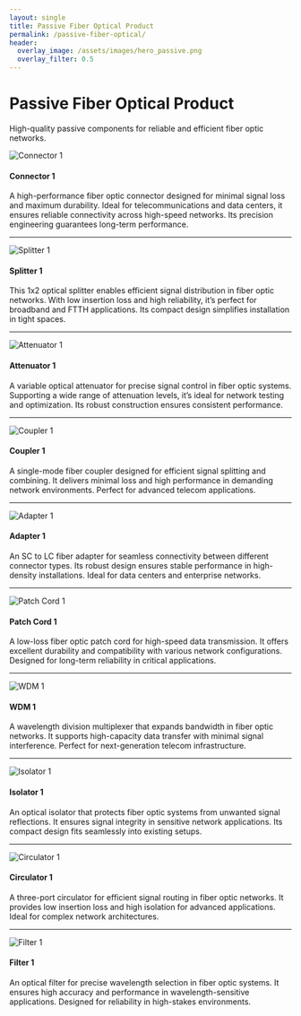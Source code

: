 ```yaml
---
layout: single
title: Passive Fiber Optical Product
permalink: /passive-fiber-optical/
header:
  overlay_image: /assets/images/hero_passive.png
  overlay_filter: 0.5
---
```


# Passive Fiber Optical Product
High-quality passive components for reliable and efficient fiber optic networks.

<div class="product-list">
  <div class="product-item">
    <img src="/assets/images/products/passive1.jpg" alt="Connector 1">
    <h4>Connector 1</h4>
    <p>A high-performance fiber optic connector designed for minimal signal loss and maximum durability. Ideal for telecommunications and data centers, it ensures reliable connectivity across high-speed networks. Its precision engineering guarantees long-term performance.</p>
  </div>
  <hr>
  <div class="product-item">
    <img src="/assets/images/products/passive2.jpg" alt="Splitter 1">
    <h4>Splitter 1</h4>
    <p>This 1x2 optical splitter enables efficient signal distribution in fiber optic networks. With low insertion loss and high reliability, it’s perfect for broadband and FTTH applications. Its compact design simplifies installation in tight spaces.</p>
  </div>
  <hr>
  <div class="product-item">
    <img src="/assets/images/products/passive3.jpg" alt="Attenuator 1">
    <h4>Attenuator 1</h4>
    <p>A variable optical attenuator for precise signal control in fiber optic systems. Supporting a wide range of attenuation levels, it’s ideal for network testing and optimization. Its robust construction ensures consistent performance.</p>
  </div>
  <hr>
  <div class="product-item">
    <img src="/assets/images/products/passive4.jpg" alt="Coupler 1">
    <h4>Coupler 1</h4>
    <p>A single-mode fiber coupler designed for efficient signal splitting and combining. It delivers minimal loss and high performance in demanding network environments. Perfect for advanced telecom applications.</p>
  </div>
  <hr>
  <div class="product-item">
    <img src="/assets/images/products/passive5.jpg" alt="Adapter 1">
    <h4>Adapter 1</h4>
    <p>An SC to LC fiber adapter for seamless connectivity between different connector types. Its robust design ensures stable performance in high-density installations. Ideal for data centers and enterprise networks.</p>
  </div>
  <hr>
  <div class="product-item">
    <img src="/assets/images/products/passive6.jpg" alt="Patch Cord 1">
    <h4>Patch Cord 1</h4>
    <p>A low-loss fiber optic patch cord for high-speed data transmission. It offers excellent durability and compatibility with various network configurations. Designed for long-term reliability in critical applications.</p>
  </div>
  <hr>
  <div class="product-item">
    <img src="/assets/images/products/passive7.jpg" alt="WDM 1">
    <h4>WDM 1</h4>
    <p>A wavelength division multiplexer that expands bandwidth in fiber optic networks. It supports high-capacity data transfer with minimal signal interference. Perfect for next-generation telecom infrastructure.</p>
  </div>
  <hr>
  <div class="product-item">
    <img src="/assets/images/products/passive8.jpg" alt="Isolator 1">
    <h4>Isolator 1</h4>
    <p>An optical isolator that protects fiber optic systems from unwanted signal reflections. It ensures signal integrity in sensitive network applications. Its compact design fits seamlessly into existing setups.</p>
  </div>
  <hr>
  <div class="product-item">
    <img src="/assets/images/products/passive9.jpg" alt="Circulator 1">
    <h4>Circulator 1</h4>
    <p>A three-port circulator for efficient signal routing in fiber optic networks. It provides low insertion loss and high isolation for advanced applications. Ideal for complex network architectures.</p>
  </div>
  <hr>
  <div class="product-item">
    <img src="/assets/images/products/passive10.jpg" alt="Filter 1">
    <h4>Filter 1</h4>
    <p>An optical filter for precise wavelength selection in fiber optic systems. It ensures high accuracy and performance in wavelength-sensitive applications. Designed for reliability in high-stakes environments.</p>
  </div>
</div>